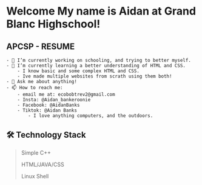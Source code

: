 # **Welcome My name is Aidan at Grand Blanc Highschool!**
## APCSP - RESUME

	- 🔭 I’m currently working on schooling, and trying to better myself.
	- 🌱 I’m currently learning a better understanding of HTML and CSS.
 		- I know basic and some complex HTML and CSS. 
   		- Ive made multiple websites from scrath using them both!
	- 💬 Ask me about anything!
	- 📫 How to reach me: 
	    - email me at: ecobobtrev2@gmail.com
	    - Insta: @Aidan_bankeroonie
	    - Facebook: @AidanBanks
	    - Tiktok: @Aidan Banks
            - I love anything computers, and the outdoors.



## 🛠 Technology Stack

> Simple C++
> 
> HTML/JAVA/CSS
> 
> Linux Shell


	
